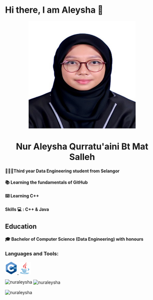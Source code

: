 # Hi there, I am Aleysha 👋

<p align="center">
<div align="center">
  <img src="GAMBAR KAD MATRIK UTM.jpeg" alt="alie" width="350px" height="350px">
</div>
</p>

<h1 align="center">Nur Aleysha Qurratu'aini Bt Mat Salleh</h1>


#### 👩🏻‍🎓Third year Data Engineering student from Selangor

#### 📚 Learning the fundamentals of GitHub

#### ⌨️ Learning C++

#### Skills 💻 : C++ & Java

## Education

#### 🎓 Bachelor of Computer Science (Data Engineering) with honours


<h3 align="left">Languages and Tools:</h3>
<p align="left"> <a href="https://www.w3schools.com/cpp/" target="_blank" rel="noreferrer"> <img src="https://raw.githubusercontent.com/devicons/devicon/master/icons/cplusplus/cplusplus-original.svg" alt="cplusplus" width="40" height="40"/> </a> <a href="https://www.java.com" target="_blank" rel="noreferrer"> <img src="https://raw.githubusercontent.com/devicons/devicon/master/icons/java/java-original.svg" alt="java" width="40" height="40"/> </a> </p>

<p><img align="left" src="https://github-readme-stats.vercel.app/api/top-langs?username=nuraleysha&show_icons=true&locale=en&layout=compact" alt="nuraleysha" /></p>

<p>&nbsp;<img align="center" src="https://github-readme-stats.vercel.app/api?username=nuraleysha&show_icons=true&locale=en" alt="nuraleysha" /></p>

<p><img align="center" src="https://github-readme-streak-stats.herokuapp.com/?user=nuraleysha&" alt="nuraleysha" /></p>

